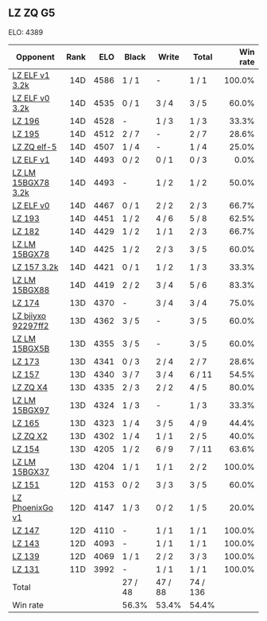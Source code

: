 ## LZ ZQ G5 ##

ELO: 4389

Opponent | Rank | ELO | Black | Write | Total | Win rate
---------|-----:|----:|-------|-------|-------|-------:
[LZ ELF v1 3.2k](LZ%20ELF%20v1%203.2k.md) | 14D | 4586 | 1 / 1 | - | 1 / 1 | 100.0%
[LZ ELF v0 3.2k](LZ%20ELF%20v0%203.2k.md) | 14D | 4535 | 0 / 1 | 3 / 4 | 3 / 5 | 60.0%
[LZ 196](LZ%20196.md) | 14D | 4528 | - | 1 / 3 | 1 / 3 | 33.3%
[LZ 195](LZ%20195.md) | 14D | 4512 | 2 / 7 | - | 2 / 7 | 28.6%
[LZ ZQ elf-5](LZ%20ZQ%20elf-5.md) | 14D | 4507 | 1 / 4 | - | 1 / 4 | 25.0%
[LZ ELF v1](LZ%20ELF%20v1.md) | 14D | 4493 | 0 / 2 | 0 / 1 | 0 / 3 | 0.0%
[LZ LM 15BGX78 3.2k](LZ%20LM%2015BGX78%203.2k.md) | 14D | 4493 | - | 1 / 2 | 1 / 2 | 50.0%
[LZ ELF v0](LZ%20ELF%20v0.md) | 14D | 4467 | 0 / 1 | 2 / 2 | 2 / 3 | 66.7%
[LZ 193](LZ%20193.md) | 14D | 4451 | 1 / 2 | 4 / 6 | 5 / 8 | 62.5%
[LZ 182](LZ%20182.md) | 14D | 4429 | 1 / 2 | 1 / 1 | 2 / 3 | 66.7%
[LZ LM 15BGX78](LZ%20LM%2015BGX78.md) | 14D | 4425 | 1 / 2 | 2 / 3 | 3 / 5 | 60.0%
[LZ 157 3.2k](LZ%20157%203.2k.md) | 14D | 4421 | 0 / 1 | 1 / 2 | 1 / 3 | 33.3%
[LZ LM 15BGX88](LZ%20LM%2015BGX88.md) | 14D | 4419 | 2 / 2 | 3 / 4 | 5 / 6 | 83.3%
[LZ 174](LZ%20174.md) | 13D | 4370 | - | 3 / 4 | 3 / 4 | 75.0%
[LZ bjiyxo 92297ff2](LZ%20bjiyxo%2092297ff2.md) | 13D | 4362 | 3 / 5 | - | 3 / 5 | 60.0%
[LZ LM 15BGX5B](LZ%20LM%2015BGX5B.md) | 13D | 4355 | 3 / 5 | - | 3 / 5 | 60.0%
[LZ 173](LZ%20173.md) | 13D | 4341 | 0 / 3 | 2 / 4 | 2 / 7 | 28.6%
[LZ 157](LZ%20157.md) | 13D | 4340 | 3 / 7 | 3 / 4 | 6 / 11 | 54.5%
[LZ ZQ X4](LZ%20ZQ%20X4.md) | 13D | 4335 | 2 / 3 | 2 / 2 | 4 / 5 | 80.0%
[LZ LM 15BGX97](LZ%20LM%2015BGX97.md) | 13D | 4324 | 1 / 3 | - | 1 / 3 | 33.3%
[LZ 165](LZ%20165.md) | 13D | 4323 | 1 / 4 | 3 / 5 | 4 / 9 | 44.4%
[LZ ZQ X2](LZ%20ZQ%20X2.md) | 13D | 4302 | 1 / 4 | 1 / 1 | 2 / 5 | 40.0%
[LZ 154](LZ%20154.md) | 13D | 4205 | 1 / 2 | 6 / 9 | 7 / 11 | 63.6%
[LZ LM 15BGX37](LZ%20LM%2015BGX37.md) | 13D | 4204 | 1 / 1 | 1 / 1 | 2 / 2 | 100.0%
[LZ 151](LZ%20151.md) | 12D | 4153 | 0 / 2 | 3 / 3 | 3 / 5 | 60.0%
[LZ PhoenixGo v1](LZ%20PhoenixGo%20v1.md) | 12D | 4147 | 1 / 3 | 0 / 2 | 1 / 5 | 20.0%
[LZ 147](LZ%20147.md) | 12D | 4110 | - | 1 / 1 | 1 / 1 | 100.0%
[LZ 143](LZ%20143.md) | 12D | 4093 | - | 1 / 1 | 1 / 1 | 100.0%
[LZ 139](LZ%20139.md) | 12D | 4069 | 1 / 1 | 2 / 2 | 3 / 3 | 100.0%
[LZ 131](LZ%20131.md) | 11D | 3992 | - | 1 / 1 | 1 / 1 | 100.0%
Total | | | 27 / 48 | 47 / 88 | 74 / 136 | 
Win rate| | | 56.3% | 53.4% | 54.4% | 
